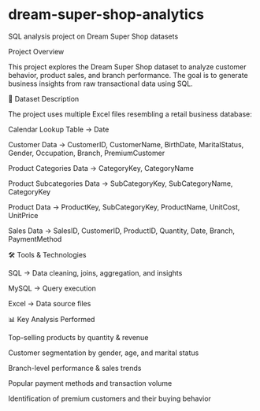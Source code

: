 # dream-super-shop-analytics
SQL analysis project on Dream Super Shop datasets

Project Overview

This project explores the Dream Super Shop dataset to analyze customer behavior, product sales, and branch performance. The goal is to generate business insights from raw transactional data using SQL.

📂 Dataset Description

The project uses multiple Excel files resembling a retail business database:

Calendar Lookup Table → Date

Customer Data → CustomerID, CustomerName, BirthDate, MaritalStatus, Gender, Occupation, Branch, PremiumCustomer

Product Categories Data → CategoryKey, CategoryName

Product Subcategories Data → SubCategoryKey, SubCategoryName, CategoryKey

Product Data → ProductKey, SubCategoryKey, ProductName, UnitCost, UnitPrice

Sales Data → SalesID, CustomerID, ProductID, Quantity, Date, Branch, PaymentMethod


🛠️ Tools & Technologies

SQL → Data cleaning, joins, aggregation, and insights

MySQL  → Query execution

Excel  → Data source files


📊 Key Analysis Performed

Top-selling products by quantity & revenue

Customer segmentation by gender, age, and marital status

Branch-level performance & sales trends

Popular payment methods and transaction volume

Identification of premium customers and their buying behavior
